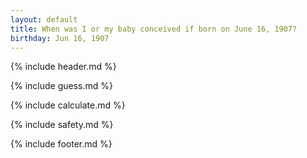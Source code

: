 ```yaml
---
layout: default
title: When was I or my baby conceived if born on June 16, 1907?
birthday: Jun 16, 1907
---
```


{% include header.md %}

{% include guess.md %}

{% include calculate.md %}

{% include safety.md %}

{% include footer.md %}



